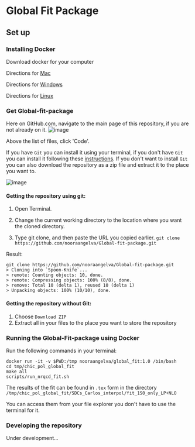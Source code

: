# Global Fit Package
 
## Set up
 
### Installing Docker
 
Download docker for your computer
 
Directions for [Mac](https://docs.docker.com/desktop/mac/install/)

Directions for [Windows](https://docs.docker.com/desktop/windows/install/)

Directions for [Linux](https://docs.docker.com/desktop/linux/install/)

### Get Global-fit-package

Here on GitHub.com, navigate to the main page of this repository, if you are not already on it.
![image](https://user-images.githubusercontent.com/78410623/140979822-66878ab2-bc8f-44f7-8908-e02bcb49ade8.png)

Above the list of files, click  'Code'.

If you have ```Git``` you can install it using your terminal, if you don't have ```Git``` you can install it following these [instructions](https://github.com/git-guides/install-git). If you don't want to install ```Git``` you can also download the repository as a zip file and extract it to the place you want to.

![image](https://user-images.githubusercontent.com/78410623/140980507-f2d5e82e-2e85-4c9d-a341-bf622fb5d71d.png)

#### Getting the repository using git:

1. Open Terminal.

2. Change the current working directory to the location where you want the cloned directory.

3. Type git clone, and then paste the URL you copied earlier.
```git clone https://github.com/nooraangelva/Global-fit-package.git```

Result:
```
git clone https://github.com/nooraangelva/Global-fit-package.git
> Cloning into `Spoon-Knife`...
> remote: Counting objects: 10, done.
> remote: Compressing objects: 100% (8/8), done.
> remove: Total 10 (delta 1), reused 10 (delta 1)
> Unpacking objects: 100% (10/10), done.
```

#### Getting the repository without Git:
1. Choose ```Download ZIP```
2. Extract all in your files to the place you want to store the repository


### Running the Global-Fit-package using Docker
Run the following commands in your terminal:

```
docker run -it -v $PWD:/tmp nooraangelva/global_fit:1.0 /bin/bash
cd tmp/chic_pol_global_fit
make all
scripts/run_nrqcd_fit.sh
```

The results of the fit can be found in ```.tex``` form in the directory ```/tmp/chic_pol_global_fit/SDCs_Carlos_interpol/fit_1S0_only_LP+NLO```

You can access them from your file explorer you don't have to use the terminal for it.

### Developing the repository

Under development...
